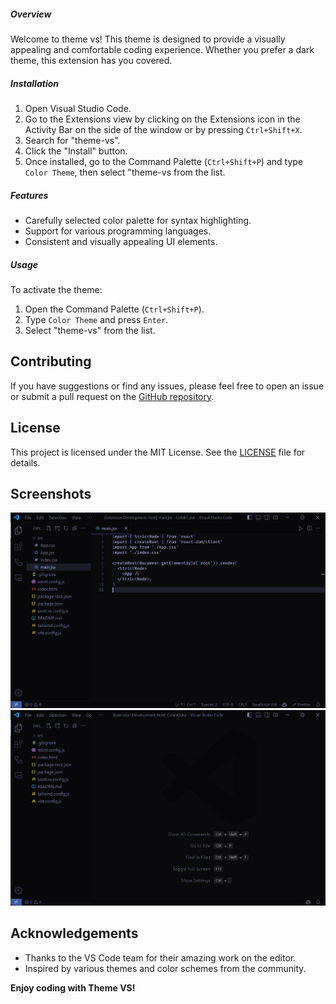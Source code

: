 ##### Overview

Welcome to theme vs! This theme is designed to provide a visually appealing and comfortable coding experience. Whether you prefer a dark theme, this extension has you covered.

##### Installation

1. Open Visual Studio Code.
2. Go to the Extensions view by clicking on the Extensions icon in the Activity Bar on the side of the window or by pressing `Ctrl+Shift+X`.
3. Search for "theme-vs".
4. Click the "Install" button.
5. Once installed, go to the Command Palette (`Ctrl+Shift+P`) and type `Color Theme`, then select "theme-vs from the list.

##### Features

- Carefully selected color palette for syntax highlighting.
- Support for various programming languages.
- Consistent and visually appealing UI elements.

##### Usage

To activate the theme:

1. Open the Command Palette (`Ctrl+Shift+P`).
2. Type `Color Theme` and press `Enter`.
3. Select "theme-vs" from the list.

## Contributing

If you have suggestions or find any issues, please feel free to open an issue or submit a pull request on the [GitHub repository](https://github.com/prince-63/theme-vs).

## License

This project is licensed under the MIT License. See the [LICENSE](LICENSE) file for details.

## Screenshots

![Screenshot 1](images/screensort1.png)
![Screenshot 2](images/screensort2.png)

## Acknowledgements

- Thanks to the VS Code team for their amazing work on the editor.
- Inspired by various themes and color schemes from the community.

**Enjoy coding with Theme VS!**
